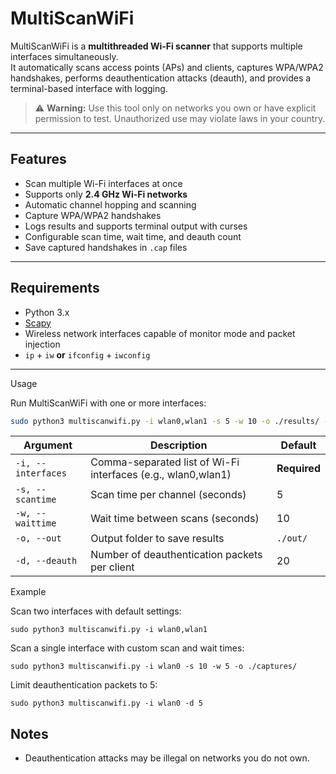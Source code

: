 # MultiScanWiFi

MultiScanWiFi is a **multithreaded Wi-Fi scanner** that supports multiple interfaces simultaneously.  
It automatically scans access points (APs) and clients, captures WPA/WPA2 handshakes, performs deauthentication attacks (deauth), and provides a terminal-based interface with logging.

> ⚠️ **Warning:** Use this tool only on networks you own or have explicit permission to test. Unauthorized use may violate laws in your country.

---

## Features

- Scan multiple Wi-Fi interfaces at once
- Supports only **2.4 GHz Wi-Fi networks**
- Automatic channel hopping and scanning
- Capture WPA/WPA2 handshakes
- Logs results and supports terminal output with curses
- Configurable scan time, wait time, and deauth count
- Save captured handshakes in `.cap` files

---

## Requirements

- Python 3.x
- [Scapy](https://scapy.net/)
- Wireless network interfaces capable of monitor mode and packet injection
- `ip` + `iw` **or** `ifconfig` + `iwconfig`

---

Usage

Run MultiScanWiFi with one or more interfaces:

```bash
sudo python3 multiscanwifi.py -i wlan0,wlan1 -s 5 -w 10 -o ./results/ -d 20
```

| Argument           | Description                                                  | Default      |
| ------------------ | ------------------------------------------------------------ | ------------ |
| `-i, --interfaces` | Comma-separated list of Wi-Fi interfaces (e.g., wlan0,wlan1) | **Required** |
| `-s, --scantime`   | Scan time per channel (seconds)                              | 5            |
| `-w, --waittime`   | Wait time between scans (seconds)                            | 10           |
| `-o, --out`        | Output folder to save results                                | `./out/`     |
| `-d, --deauth`     | Number of deauthentication packets per client                | 20           |

Example

Scan two interfaces with default settings:

`sudo python3 multiscanwifi.py -i wlan0,wlan1`

Scan a single interface with custom scan and wait times:

`sudo python3 multiscanwifi.py -i wlan0 -s 10 -w 5 -o ./captures/`

Limit deauthentication packets to 5:

`sudo python3 multiscanwifi.py -i wlan0 -d 5`

## Notes
- Deauthentication attacks may be illegal on networks you do not own.
